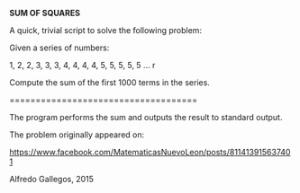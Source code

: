 **SUM OF SQUARES**

A quick, trivial script to solve the following problem:

Given a series of numbers:

1, 2, 2, 3, 3, 3, 4, 4, 4, 4, 5, 5, 5, 5, 5 ... r

Compute the sum of the first 1000 terms in the series.

====================================

The program performs the sum and outputs the result to standard output.

The problem originally appeared on:

https://www.facebook.com/MatematicasNuevoLeon/posts/811413915637401

Alfredo Gallegos, 2015
